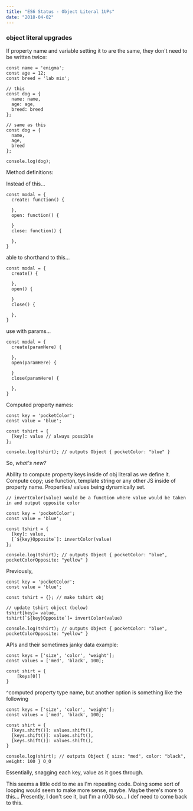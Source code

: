 ```yaml
---
title: "ES6 Status - Object Literal 1UPs"
date: "2018-04-02"
---
```


### object literal upgrades

If property name and variable setting it to are the same, they don't need to be written twice:

```
const name = 'enigma';
const age = 12;
const breed = 'lab mix';

// this
const dog = {
  name: name,
  age: age,
  breed: breed
};

// same as this
const dog = {
  name,
  age,
  breed
};

console.log(dog);

```

Method definitions:

Instead of this...

```
const modal = {
  create: function() {

  },
  open: function() {

  }
  close: function() {

  },
}

```

able to shorthand to this...

```
const modal = {
  create() {

  },
  open() {

  }
  close() {

  },
}

```

use with params...

```
const modal = {
  create(paramHere) {

  },
  open(paramHere) {

  }
  close(paramHere) {

  },
}

```

Computed property names:

```
const key = 'pocketColor';
const value = 'blue';

const tshirt = {
  [key]: value // always possible
};

console.log(tshirt); // outputs Object { pocketColor: "blue" }

```

So, _what's new?_

Ability to compute property keys inside of obj literal as we define it. Compute copy; use function, template string or any other JS inside of property name. Properties/ values being dynamically set.

```
// invertColor(value) would be a function where value would be taken in and output opposite color

const key = 'pocketColor';
const value = 'blue';

const tshirt = {
  [key]: value,
  [`${key}Opposite`]: invertColor(value)
};

console.log(tshirt); // outputs Object { pocketColor: "blue", pocketColorOpposite: "yellow" }

```

Previously,

```
const key = 'pocketColor';
const value = 'blue';

const tshirt = {}; // make tshirt obj

// update tshirt object (below)
tshirt[key]= value,
tshirt[`${key}Opposite`]= invertColor(value)

console.log(tshirt); // outputs Object { pocketColor: "blue", pocketColorOpposite: "yellow" }

```

APIs and their sometimes janky data example:

```
const keys = ['size', 'color', 'weight'];
const values = ['med', 'black', 100];

const shirt = {
	[keys[0]]
}

```

^computed property type name, but another option is something like the following

```
const keys = ['size', 'color', 'weight'];
const values = ['med', 'black', 100];

const shirt = {
  [keys.shift()]: values.shift(),
  [keys.shift()]: values.shift(),
  [keys.shift()]: values.shift(),
}

console.log(shirt); // outputs Object { size: "med", color: "black", weight: 100 } O_O

```

Essentially, snagging each key, value as it goes through.

This seems a little odd to me as I'm repeating code. Doing some sort of looping would seem to make more sense, maybe. Maybe there's more to this... Presently, I don't see it, but I'm a n00b so... I def need to come back to this.
